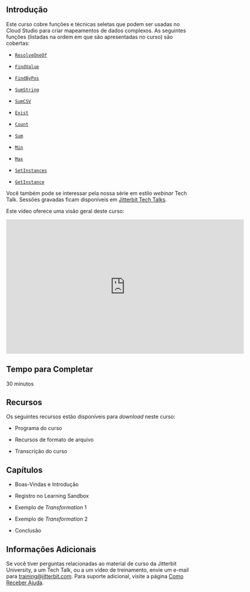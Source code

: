 [//]: # (Mapeamento Avançado de *Transformations* no Cloud Studio)
[//]: # (This is a translation of Version 1, published on August 18, 2021.)

## Introdução

Este curso cobre funções e técnicas seletas que podem ser usadas no
Cloud Studio para criar mapeamentos de dados complexos. As seguintes
funções (listadas na ordem em que são apresentadas no curso) são
cobertas:

-   [`ResolveOneOf`](https://success.jitterbit.com/display/CS/Instance+Functions#InstanceFunctions-ResolveOneOf)

-   [`FindValue`](https://success.jitterbit.com/display/CS/Instance+Functions#InstanceFunctions-FindValue)

-   [`FindByPos`](https://success.jitterbit.com/display/CS/Instance+Functions#InstanceFunctions-FindByPos)

-   [`SumString`](https://success.jitterbit.com/display/CS/Instance+Functions#InstanceFunctions-SumString)

-   [`SumCSV`](https://success.jitterbit.com/display/CS/Instance+Functions#InstanceFunctions-SumCSV)

-   [`Exist`](https://success.jitterbit.com/display/CS/Instance+Functions#InstanceFunctions-Exist)

-   [`Count`](https://success.jitterbit.com/display/CS/Instance+Functions#InstanceFunctions-Count)

-   [`Sum`](https://success.jitterbit.com/display/CS/Instance+Functions#InstanceFunctions-Sum)

-   [`Min`](https://success.jitterbit.com/display/CS/Instance+Functions#InstanceFunctions-Min)

-   [`Max`](https://success.jitterbit.com/display/CS/Instance+Functions#InstanceFunctions-Max)

-   [`SetInstances`](https://success.jitterbit.com/display/CS/Instance+Functions#InstanceFunctions-SetInstances)

-   [`GetInstance`](https://success.jitterbit.com/display/CS/Instance+Functions#InstanceFunctions-GetInstance)

Você também pode se interessar pela nossa série em estilo *webinar* Tech
Talk. Sessões gravadas ficam disponíveis em [Jitterbit Tech Talks](https://success.jitterbit.com/display/DOC/Jitterbit+Tech+Talks).

Este vídeo oferece uma visão geral deste curso:

<iframe src="https://player.vimeo.com/video/578064990" width="640" height="361" frameborder="0" webkitallowfullscreen="" mozallowfullscreen="" allowfullscreen=""></iframe>


## Tempo para Completar

30 minutos


## Recursos

Os seguintes recursos estão disponíveis para *download* neste curso:

-   Programa do curso

-   Recursos de formato de arquivo

-   Transcrição do curso


## Capítulos

-   Boas-Vindas e Introdução

-   Registro no Learning Sandbox

-   Exemplo de *Transformation* 1

-   Exemplo de *Transformation* 2

-   Conclusão


## Informações Adicionais

Se você tiver perguntas relacionadas ao material de curso da Jitterbit
University, a um Tech Talk, ou a um vídeo de treinamento, envie um
e-mail para
[training@jitterbit.com](mailto:training@jitterbit.com). Para
suporte adicional, visite a página <a href="https://success.jitterbit.com/display/DOC/Getting+Support"
rel="nofollow">Como Receber Ajuda</a>.
